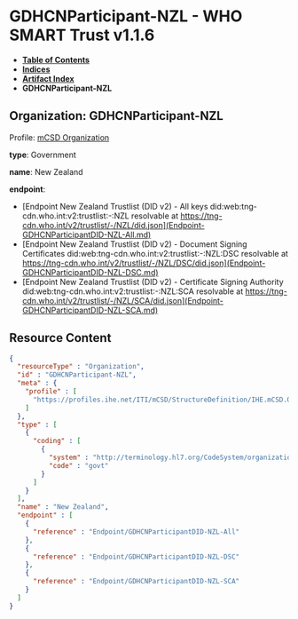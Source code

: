 # GDHCNParticipant-NZL - WHO SMART Trust v1.1.6

* [**Table of Contents**](toc.md)
* [**Indices**](indices.md)
* [**Artifact Index**](artifacts.md)
* **GDHCNParticipant-NZL**

## Organization: GDHCNParticipant-NZL

Profile: [mCSD Organization](https://profiles.ihe.net/ITI/mCSD/4.0.0/StructureDefinition-IHE.mCSD.Organization.html)

**type**: Government

**name**: New Zealand

**endpoint**: 

* [Endpoint New Zealand Trustlist (DID v2) - All keys did:web:tng-cdn.who.int:v2:trustlist:-:NZL resolvable at https://tng-cdn.who.int/v2/trustlist/-/NZL/did.json](Endpoint-GDHCNParticipantDID-NZL-All.md)
* [Endpoint New Zealand Trustlist (DID v2) - Document Signing Certificates did:web:tng-cdn.who.int:v2:trustlist:-:NZL:DSC resolvable at https://tng-cdn.who.int/v2/trustlist/-/NZL/DSC/did.json](Endpoint-GDHCNParticipantDID-NZL-DSC.md)
* [Endpoint New Zealand Trustlist (DID v2) - Certificate Signing Authority did:web:tng-cdn.who.int:v2:trustlist:-:NZL:SCA resolvable at https://tng-cdn.who.int/v2/trustlist/-/NZL/SCA/did.json](Endpoint-GDHCNParticipantDID-NZL-SCA.md)



## Resource Content

```json
{
  "resourceType" : "Organization",
  "id" : "GDHCNParticipant-NZL",
  "meta" : {
    "profile" : [
      "https://profiles.ihe.net/ITI/mCSD/StructureDefinition/IHE.mCSD.Organization"
    ]
  },
  "type" : [
    {
      "coding" : [
        {
          "system" : "http://terminology.hl7.org/CodeSystem/organization-type",
          "code" : "govt"
        }
      ]
    }
  ],
  "name" : "New Zealand",
  "endpoint" : [
    {
      "reference" : "Endpoint/GDHCNParticipantDID-NZL-All"
    },
    {
      "reference" : "Endpoint/GDHCNParticipantDID-NZL-DSC"
    },
    {
      "reference" : "Endpoint/GDHCNParticipantDID-NZL-SCA"
    }
  ]
}

```
